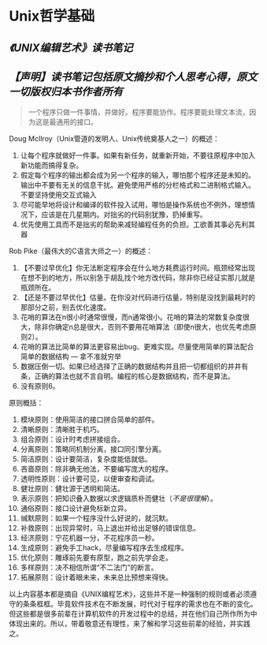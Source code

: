 # Unix哲学基础
*《UNIX编辑艺术》读书笔记*
---
*【声明】读书笔记包括原文摘抄和个人思考心得，原文一切版权归本书作者所有*
---
> 一个程序只做一件事情，并做好。程序要能协作。程序要能处理文本流，因为这是最通用的接口。

Doug McIlroy（Unix管道的发明人、Unix传统奠基人之一）的概述：
1. 让每个程序就做好一件事。如果有新任务，就重新开始，不要往原程序中加入新功能而搞得复杂。
2. 假定每个程序的输出都会成为另一个程序的输入，哪怕那个程序还是未知的。输出中不要有无关的信息干扰。避免使用严格的分栏格式和二进制格式输入。不要坚持使用交互式输入
3. 尽可能早地将设计和编译的软件投入试用，哪怕是操作系统也不例外，理想情况下，应该是在几星期内。对拙劣的代码别犹豫，扔掉重写。
4. 优先使用工具而不是拙劣的帮助来减轻编程任务的负担。工欲善其事必先利其器

Rob Pike（最伟大的C语言大师之一）的概述：
1. 【不要过早优化】你无法断定程序会在什么地方耗费运行时间。瓶颈经常出现在想不到的地方，所以别急于胡乱找个地方改代码，除非你已经证实那儿就是瓶颈所在。
2. 【还是不要过早优化】估量。在你没对代码进行估量，特别是没找到最耗时的那部分之前，别去优化速度。
3. 花哨的算法在n很小时通常很慢，而n通常很小。花哨的算法的常数复杂度很大，除非你确定n总是很大，否则不要用花哨算法（即使n很大，也优先考虑原则2）。
4. 花哨的算法比简单的算法更容易出bug、更难实现。尽量使用简单的算法配合简单的数据结构 — 拿不准就穷举
5. 数据压倒一切。如果已经选择了正确的数据结构并且把一切都组织的井井有条，正确的算法也就不言自明。编程的核心是数据结构，而不是算法。
6. 没有原则6。

原则概括：
1. 模块原则：使用简洁的接口拼合简单的部件。
2. 清晰原则：清晰胜于机巧。
3. 组合原则：设计时考虑拼接组合。
4. 分离原则：策略同机制分离，接口同引擎分离。
5. 简洁原则：设计要简洁，复杂度能低就低。
6. 吝啬原则：除非确无他法，不要编写庞大的程序。
7. 透明性原则：设计要可见，以便审查和调试。
8. 健壮原则：健壮源于透明和简洁。
9. 表示原则：把知识叠入数据以求逻辑质朴而健壮（*不是很理解*）。
10. 通俗原则：接口设计避免标新立异。
11. 缄默原则：如果一个程序没什么好说的，就沉默。
12. 补救原则：出现异常时，马上退出并给出足够的错误信息。
13. 经济原则：宁花机器一分，不花程序员一秒。
14. 生成原则：避免手工hack，尽量编写程序去生成程序。
15. 优化原则：雕琢前先要有原型，跑之前先学会走。
16. 多样原则：决不相信所谓“不二法门”的断言。
17. 拓展原则：设计着眼未来，未来总比预想来得快。

以上内容基本都是摘自《UNIX编程艺术》，这些并不是一种强制的规则或者必须遵守的条条框框。毕竟软件技术在不断发展，时代对于程序的需求也在不断的变化。但这些都是很多前辈在计算机软件的开发过程中的总结，并在他们自己所作所为中体现出来的。所以，带着敬意还有理性，来了解和学习这些前辈的经验，并实践之。	